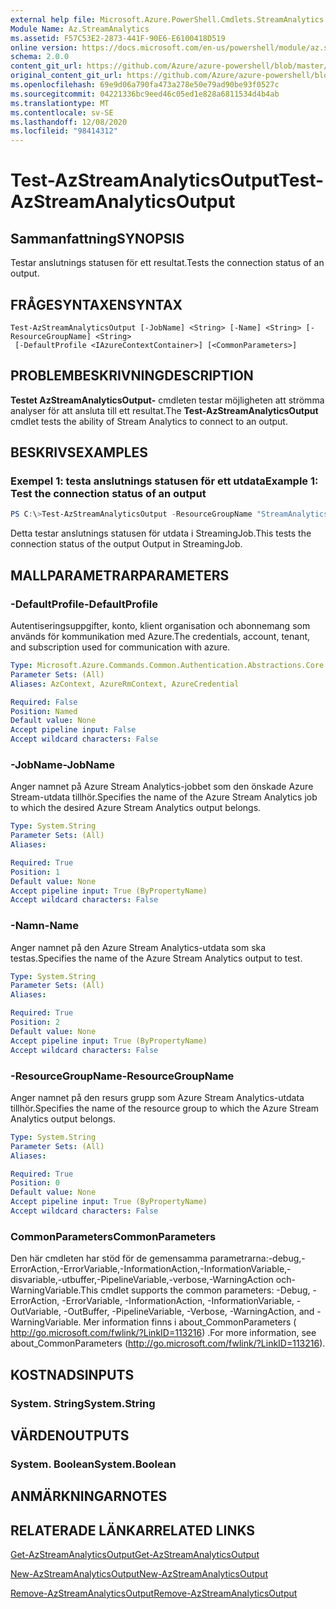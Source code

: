 ```yaml
---
external help file: Microsoft.Azure.PowerShell.Cmdlets.StreamAnalytics.dll-Help.xml
Module Name: Az.StreamAnalytics
ms.assetid: F57C53E2-2873-441F-90E6-E6100418D519
online version: https://docs.microsoft.com/en-us/powershell/module/az.streamanalytics/test-azstreamanalyticsoutput
schema: 2.0.0
content_git_url: https://github.com/Azure/azure-powershell/blob/master/src/StreamAnalytics/StreamAnalytics/help/Test-AzStreamAnalyticsOutput.md
original_content_git_url: https://github.com/Azure/azure-powershell/blob/master/src/StreamAnalytics/StreamAnalytics/help/Test-AzStreamAnalyticsOutput.md
ms.openlocfilehash: 69e9d06a790fa473a278e50e79ad90be93f0527c
ms.sourcegitcommit: 04221336bc9eed46c05ed1e828a6811534d4b4ab
ms.translationtype: MT
ms.contentlocale: sv-SE
ms.lasthandoff: 12/08/2020
ms.locfileid: "98414312"
---
```

# <span data-ttu-id="aada2-101">Test-AzStreamAnalyticsOutput</span><span class="sxs-lookup"><span data-stu-id="aada2-101">Test-AzStreamAnalyticsOutput</span></span>

## <span data-ttu-id="aada2-102">Sammanfattning</span><span class="sxs-lookup"><span data-stu-id="aada2-102">SYNOPSIS</span></span>
<span data-ttu-id="aada2-103">Testar anslutnings statusen för ett resultat.</span><span class="sxs-lookup"><span data-stu-id="aada2-103">Tests the connection status of an output.</span></span>

## <span data-ttu-id="aada2-104">FRÅGESYNTAXEN</span><span class="sxs-lookup"><span data-stu-id="aada2-104">SYNTAX</span></span>

```
Test-AzStreamAnalyticsOutput [-JobName] <String> [-Name] <String> [-ResourceGroupName] <String>
 [-DefaultProfile <IAzureContextContainer>] [<CommonParameters>]
```

## <span data-ttu-id="aada2-105">PROBLEMBESKRIVNING</span><span class="sxs-lookup"><span data-stu-id="aada2-105">DESCRIPTION</span></span>
<span data-ttu-id="aada2-106">**Testet AzStreamAnalyticsOutput-** cmdleten testar möjligheten att strömma analyser för att ansluta till ett resultat.</span><span class="sxs-lookup"><span data-stu-id="aada2-106">The **Test-AzStreamAnalyticsOutput** cmdlet tests the ability of Stream Analytics to connect to an output.</span></span>

## <span data-ttu-id="aada2-107">BESKRIVS</span><span class="sxs-lookup"><span data-stu-id="aada2-107">EXAMPLES</span></span>

### <span data-ttu-id="aada2-108">Exempel 1: testa anslutnings statusen för ett utdata</span><span class="sxs-lookup"><span data-stu-id="aada2-108">Example 1: Test the connection status of an output</span></span>
```powershell
PS C:\>Test-AzStreamAnalyticsOutput -ResourceGroupName "StreamAnalytics-Default-West-US" -JobName "StreamingJob" -Name "Output"
```

<span data-ttu-id="aada2-109">Detta testar anslutnings statusen för utdata i StreamingJob.</span><span class="sxs-lookup"><span data-stu-id="aada2-109">This tests the connection status of the output Output in StreamingJob.</span></span>

## <span data-ttu-id="aada2-110">MALLPARAMETRAR</span><span class="sxs-lookup"><span data-stu-id="aada2-110">PARAMETERS</span></span>

### <span data-ttu-id="aada2-111">-DefaultProfile</span><span class="sxs-lookup"><span data-stu-id="aada2-111">-DefaultProfile</span></span>
<span data-ttu-id="aada2-112">Autentiseringsuppgifter, konto, klient organisation och abonnemang som används för kommunikation med Azure.</span><span class="sxs-lookup"><span data-stu-id="aada2-112">The credentials, account, tenant, and subscription used for communication with azure.</span></span>

```yaml
Type: Microsoft.Azure.Commands.Common.Authentication.Abstractions.Core.IAzureContextContainer
Parameter Sets: (All)
Aliases: AzContext, AzureRmContext, AzureCredential

Required: False
Position: Named
Default value: None
Accept pipeline input: False
Accept wildcard characters: False
```

### <span data-ttu-id="aada2-113">-JobName</span><span class="sxs-lookup"><span data-stu-id="aada2-113">-JobName</span></span>
<span data-ttu-id="aada2-114">Anger namnet på Azure Stream Analytics-jobbet som den önskade Azure Stream-utdata tillhör.</span><span class="sxs-lookup"><span data-stu-id="aada2-114">Specifies the name of the Azure Stream Analytics job to which the desired Azure Stream Analytics output belongs.</span></span>

```yaml
Type: System.String
Parameter Sets: (All)
Aliases:

Required: True
Position: 1
Default value: None
Accept pipeline input: True (ByPropertyName)
Accept wildcard characters: False
```

### <span data-ttu-id="aada2-115">-Namn</span><span class="sxs-lookup"><span data-stu-id="aada2-115">-Name</span></span>
<span data-ttu-id="aada2-116">Anger namnet på den Azure Stream Analytics-utdata som ska testas.</span><span class="sxs-lookup"><span data-stu-id="aada2-116">Specifies the name of the Azure Stream Analytics output to test.</span></span>

```yaml
Type: System.String
Parameter Sets: (All)
Aliases:

Required: True
Position: 2
Default value: None
Accept pipeline input: True (ByPropertyName)
Accept wildcard characters: False
```

### <span data-ttu-id="aada2-117">-ResourceGroupName</span><span class="sxs-lookup"><span data-stu-id="aada2-117">-ResourceGroupName</span></span>
<span data-ttu-id="aada2-118">Anger namnet på den resurs grupp som Azure Stream Analytics-utdata tillhör.</span><span class="sxs-lookup"><span data-stu-id="aada2-118">Specifies the name of the resource group to which the Azure Stream Analytics output belongs.</span></span>

```yaml
Type: System.String
Parameter Sets: (All)
Aliases:

Required: True
Position: 0
Default value: None
Accept pipeline input: True (ByPropertyName)
Accept wildcard characters: False
```

### <span data-ttu-id="aada2-119">CommonParameters</span><span class="sxs-lookup"><span data-stu-id="aada2-119">CommonParameters</span></span>
<span data-ttu-id="aada2-120">Den här cmdleten har stöd för de gemensamma parametrarna:-debug,-ErrorAction,-ErrorVariable,-InformationAction,-InformationVariable,-disvariable,-utbuffer,-PipelineVariable,-verbose,-WarningAction och-WarningVariable.</span><span class="sxs-lookup"><span data-stu-id="aada2-120">This cmdlet supports the common parameters: -Debug, -ErrorAction, -ErrorVariable, -InformationAction, -InformationVariable, -OutVariable, -OutBuffer, -PipelineVariable, -Verbose, -WarningAction, and -WarningVariable.</span></span> <span data-ttu-id="aada2-121">Mer information finns i about_CommonParameters ( http://go.microsoft.com/fwlink/?LinkID=113216) .</span><span class="sxs-lookup"><span data-stu-id="aada2-121">For more information, see about_CommonParameters (http://go.microsoft.com/fwlink/?LinkID=113216).</span></span>

## <span data-ttu-id="aada2-122">KOSTNADS</span><span class="sxs-lookup"><span data-stu-id="aada2-122">INPUTS</span></span>

### <span data-ttu-id="aada2-123">System. String</span><span class="sxs-lookup"><span data-stu-id="aada2-123">System.String</span></span>

## <span data-ttu-id="aada2-124">VÄRDEN</span><span class="sxs-lookup"><span data-stu-id="aada2-124">OUTPUTS</span></span>

### <span data-ttu-id="aada2-125">System. Boolean</span><span class="sxs-lookup"><span data-stu-id="aada2-125">System.Boolean</span></span>

## <span data-ttu-id="aada2-126">ANMÄRKNINGAR</span><span class="sxs-lookup"><span data-stu-id="aada2-126">NOTES</span></span>

## <span data-ttu-id="aada2-127">RELATERADE LÄNKAR</span><span class="sxs-lookup"><span data-stu-id="aada2-127">RELATED LINKS</span></span>

[<span data-ttu-id="aada2-128">Get-AzStreamAnalyticsOutput</span><span class="sxs-lookup"><span data-stu-id="aada2-128">Get-AzStreamAnalyticsOutput</span></span>](./Get-AzStreamAnalyticsOutput.md)

[<span data-ttu-id="aada2-129">New-AzStreamAnalyticsOutput</span><span class="sxs-lookup"><span data-stu-id="aada2-129">New-AzStreamAnalyticsOutput</span></span>](./New-AzStreamAnalyticsOutput.md)

[<span data-ttu-id="aada2-130">Remove-AzStreamAnalyticsOutput</span><span class="sxs-lookup"><span data-stu-id="aada2-130">Remove-AzStreamAnalyticsOutput</span></span>](./Remove-AzStreamAnalyticsOutput.md)


